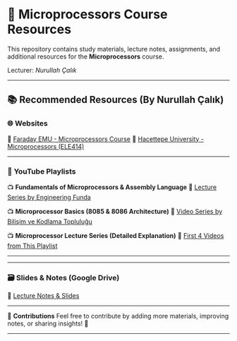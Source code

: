 # 🔌 Microprocessors Course Resources

This repository contains study materials, lecture notes, assignments, and additional resources for the **Microprocessors** course.

Lecturer: *Nurullah Çalık*

---

## 📚 Recommended Resources (By **Nurullah Çalık**)

### 🌐 **Websites**

🔗 [Faraday EMU - Microprocessors Course](https://faraday.emu.edu.tr/eeng410/)
🔗 [Hacettepe University - Microprocessors (ELE414)](https://www.ee.hacettepe.edu.tr/~alkar/ELE414/)

---

### 🎥 **YouTube Playlists**

📺 **Fundamentals of Microprocessors & Assembly Language**
📌 [Lecture Series by Engineering Funda](https://www.youtube.com/watch?v=nVumL1rZ768&list=PLgwJf8NK-2e4oAeDid0hwuiol_RJdscrp)

📺 **Microprocessor Basics (8085 & 8086 Architecture)**
📌 [Video Series by Bilişim ve Kodlama Topluluğu](https://www.youtube.com/watch?v=ZJp6Rmpt5ng&list=PLN_zl_ojC1zvC0B4yR-CQvIgbZ_ZFbHc3)

📺 **Microprocessor Lecture Series (Detailed Explanation)**
📌 [First 4 Videos from This Playlist](https://www.youtube.com/watch?v=CYWIrXjXDkI&list=PLojMMqrzaR2nQr9513hT3F8gkrJVUrKwQ&index=1)

---

---

### 🗃️ **Slides & Notes (Google Drive)**

🔗 [Lecture Notes & Slides](https://drive.google.com/drive/folders/1hQZBFDduZtYT7iKnP9hQ3t8tY0pfhzki?usp=sharing)

---

📌 **Contributions**
Feel free to contribute by adding more materials, improving notes, or sharing insights! 🚀

---
